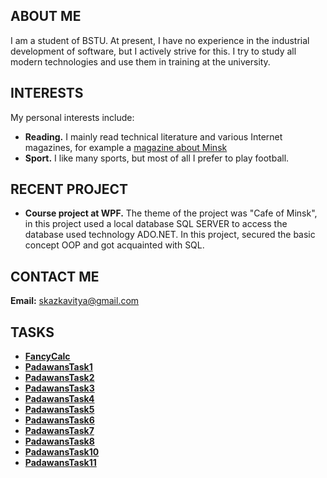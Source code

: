 ## ABOUT ME

I am a student of BSTU. At present, I have no experience in the industrial development of software, 
but I actively strive for this. I try to study all modern technologies and use them in training at the university.

## INTERESTS

My personal interests include:
* **Reading.** I mainly read technical literature and various Internet magazines, 
for example a [magazine about Minsk](https://citydog.by/)
* **Sport.** I like many sports, but most of all I prefer to play football.

## RECENT PROJECT

* **Course project at WPF.** The theme of the project was "Cafe of Minsk", in this project used a local database SQL SERVER 
to access the database used technology ADO.NET. In this project, secured the basic concept OOP and got acquainted with SQL.

## CONTACT ME

**Email:** skazkavitya@gmail.com

## TASKS

* [**FancyCalc**](https://github.com/VictorSkazetski/FancyCalc)
* [**PadawansTask1**](https://github.com/VictorSkazetski/PadawansTask1)
* [**PadawansTask2**](https://github.com/VictorSkazetski/PadawansTask2)
* [**PadawansTask3**](https://github.com/VictorSkazetski/PadawansTask3)
* [**PadawansTask4**](https://github.com/VictorSkazetski/PadawansTask4)
* [**PadawansTask5**](https://github.com/VictorSkazetski/PadawansTask5)
* [**PadawansTask6**](https://github.com/VictorSkazetski/PadawansTask6)
* [**PadawansTask7**](https://github.com/VictorSkazetski/PadawansTask7)
* [**PadawansTask8**](https://github.com/VictorSkazetski/PadawansTask8)
* [**PadawansTask10**](https://github.com/VictorSkazetski/PadawansTask10)
* [**PadawansTask11**](https://github.com/VictorSkazetski/PadawansTask11)


